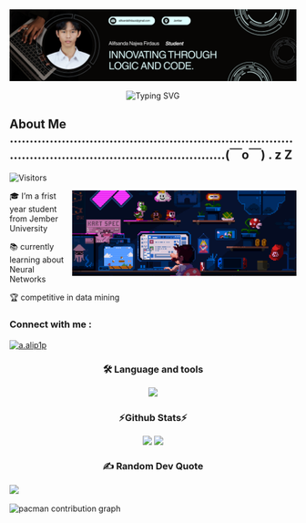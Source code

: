 <img src="https://github.com/Firdausizm/Firdausizm/blob/main/Banner.png?raw=true" width=true />

<p align="center">
  <img src="https://readme-typing-svg.herokuapp.com?font=Fira+Code&duration=2500&pause=1000&center=true&vCenter=true&multiline=true&width=600&height=90&lines=Firdausizm+Here+%F0%9F%94%A5+!" alt="Typing SVG" />
</p>



<h2 align="left">About Me .............................................................................................................................(￣o￣) . z Z </h2>

![Visitors](https://visitor-badge.laobi.icu/badge?page_id=BossStudent.BossStudent)

<img align="right" height="150" src="https://raw.githubusercontent.com/mhardik003/mhardik003/main/gifs/mario.gif"  />


🎓 I’m a frist year student from Jember University


📚 currently learning about Neural Networks


🏆 competitive in data mining 


<h3 align="left">Connect with me :</h3>
<p align="left">
<a href="https://instagram.com/a.alip1p" target="blank"><img align="center" src="https://raw.githubusercontent.com/rahuldkjain/github-profile-readme-generator/master/src/images/icons/Social/instagram.svg" alt="a.alip1p" height="30" width="40" /></a>
</p>
  
 



<h3 align="center">🛠 Language and tools</h3>
<p align="center">
  <a href="https://skillicons.dev">
    <img src="https://skillicons.dev/icons?i=github,discord,matlab,cpp,python,pycharm,tensorflow,vscode" />
  </a>
</p>

 <h3 align="center">⚡Github Stats⚡</h3>
 

<p align="center">
  <img src="https://github-readme-stats.vercel.app/api?username=Firdausizm&show_icons=true&theme=tokyonight&hide_border=true" />
  <img src="https://github-readme-stats.vercel.app/api/top-langs/?username=Firdausizm&layout=compact&theme=tokyonight&hide_border=true" />
</p>


<h3 align="center">✍️ Random Dev Quote</h3>

![](https://quotes-github-readme.vercel.app/api?type=vertical&theme=radical)



<picture>
  <source media="(prefers-color-scheme: dark)" srcset="https://raw.githubusercontent.com/maurodesouza/maurodesouza/output/pacman-contribution-graph-dark.svg">
  <source media="(prefers-color-scheme: light)" srcset="https://raw.githubusercontent.com/maurodesouza/maurodesouza/output/pacman-contribution-graph.svg">
  <img alt="pacman contribution graph" src="https://raw.githubusercontent.com/maurodesouza/maurodesouza/output/pacman-contribution-graph.svg">
</picture>
